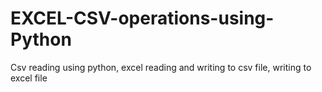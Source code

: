 # EXCEL-CSV-operations-using-Python
Csv reading using python,
excel reading and writing to csv file,
writing to excel file
